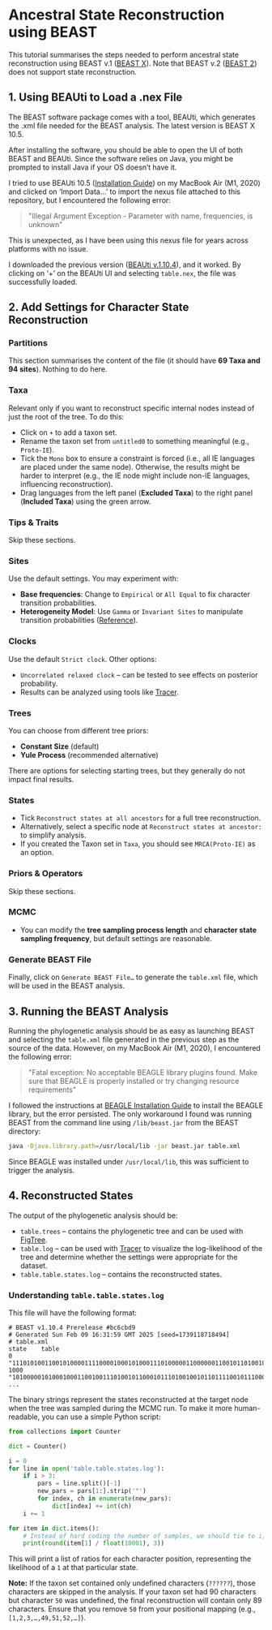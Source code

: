 # Ancestral State Reconstruction using BEAST

This tutorial summarises the steps needed to perform ancestral state reconstruction using BEAST v.1 ([BEAST X](https://beast.community)). Note that BEAST v.2 ([BEAST 2](http://www.beast2.org)) does not support state reconstruction.

## 1. Using BEAUti to Load a .nex File

The BEAST software package comes with a tool, BEAUti, which generates the .xml file needed for the BEAST analysis. The latest version is BEAST X 10.5.

After installing the software, you should be able to open the UI of both BEAST and BEAUti. Since the software relies on Java, you might be prompted to install Java if your OS doesn’t have it.

I tried to use BEAUti 10.5 ([Installation Guide](http://beast.community/installing)) on my MacBook Air (M1, 2020) and clicked on ‘Import Data…’ to import the nexus file attached to this repository, but I encountered the following error:

> "Illegal Argument Exception - Parameter with name, frequencies, is unknown"

This is unexpected, as I have been using this nexus file for years across platforms with no issue.

I downloaded the previous version ([BEAUti v.1.10.4](https://github.com/beast-dev/beast-mcmc/releases/tag/v1.10.4)), and it worked. By clicking on ‘+’ on the BEAUti UI and selecting `table.nex`, the file was successfully loaded.

## 2. Add Settings for Character State Reconstruction

### Partitions
This section summarises the content of the file (it should have **69 Taxa and 94 sites**). Nothing to do here.

### Taxa
Relevant only if you want to reconstruct specific internal nodes instead of just the root of the tree. To do this:

- Click on `+` to add a taxon set.
- Rename the taxon set from `untitled0` to something meaningful (e.g., `Proto-IE`).
- Tick the `Mono` box to ensure a constraint is forced (i.e., all IE languages are placed under the same node). Otherwise, the results might be harder to interpret (e.g., the IE node might include non-IE languages, influencing reconstruction).
- Drag languages from the left panel (**Excluded Taxa**) to the right panel (**Included Taxa**) using the green arrow.

### Tips & Traits
Skip these sections.

### Sites
Use the default settings. You may experiment with:
- **Base frequencies**: Change to `Empirical` or `All Equal` to fix character transition probabilities.
- **Heterogeneity Model**: Use `Gamma` or `Invariant Sites` to manipulate transition probabilities ([Reference](http://www.bioinf.man.ac.uk/resources/phase/manual/node81.html)).

### Clocks
Use the default `Strict clock`. Other options:
- `Uncorrelated relaxed clock` – can be tested to see effects on posterior probability.
- Results can be analyzed using tools like [Tracer](https://beast.community/tracer).

### Trees
You can choose from different tree priors:
- **Constant Size** (default)
- **Yule Process** (recommended alternative)

There are options for selecting starting trees, but they generally do not impact final results.

### States
- Tick `Reconstruct states at all ancestors` for a full tree reconstruction.
- Alternatively, select a specific node at `Reconstruct states at ancestor:` to simplify analysis.
- If you created the Taxon set in `Taxa`, you should see `MRCA(Proto-IE)` as an option.

### Priors & Operators
Skip these sections.

### MCMC
- You can modify the **tree sampling process length** and **character state sampling frequency**, but default settings are reasonable.

### Generate BEAST File
Finally, click on `Generate BEAST File…` to generate the `table.xml` file, which will be used in the BEAST analysis.

## 3. Running the BEAST Analysis

Running the phylogenetic analysis should be as easy as launching BEAST and selecting the `table.xml` file generated in the previous step as the source of the data. However, on my MacBook Air (M1, 2020), I encountered the following error:

> "Fatal exception: No acceptable BEAGLE library plugins found. Make sure that BEAGLE is properly installed or try changing resource requirements"

I followed the instructions at [BEAGLE Installation Guide](https://beast.community/beagle) to install the BEAGLE library, but the error persisted. The only workaround I found was running BEAST from the command line using `/lib/beast.jar` from the BEAST directory:

```sh
java -Djava.library.path=/usr/local/lib -jar beast.jar table.xml
```

Since BEAGLE was installed under `/usr/local/lib`, this was sufficient to trigger the analysis.

## 4. Reconstructed States

The output of the phylogenetic analysis should be:

- `table.trees` – contains the phylogenetic tree and can be used with [FigTree](https://beast.community/figtree).
- `table.log` – can be used with [Tracer](https://beast.community/tracer) to visualize the log-likelihood of the tree and determine whether the settings were appropriate for the dataset.
- `table.table.states.log` – contains the reconstructed states.

### Understanding `table.table.states.log`

This file will have the following format:

```
# BEAST v1.10.4 Prerelease #bc6cbd9
# Generated Sun Feb 09 16:31:59 GMT 2025 [seed=1739118718494]
# table.xml
state	 table
0	"111010100110010100001111000010001010001110100000110000001100101101001000100011111101110001100"
1000	"101000001010001000110010011101001011000101110100100101101111001011100001000111001110101011110"
...
```

The binary strings represent the states reconstructed at the target node when the tree was sampled during the MCMC run. To make it more human-readable, you can use a simple Python script:

```python
from collections import Counter

dict = Counter()

i = 0
for line in open('table.table.states.log'):
    if i > 3:
        pars = line.split()[-1]
        new_pars = pars[1:].strip('"')
        for index, ch in enumerate(new_pars):
            dict[index] += int(ch)
    i += 1

for item in dict.items():
    # Instead of hard coding the number of samples, we should tie to i, since the number of samples should always be i-4
    print(round(item[1] / float(10001), 3))
```

This will print a list of ratios for each character position, representing the likelihood of a `1` at that particular state.

**Note:** If the taxon set contained only undefined characters (`??????`), those characters are skipped in the analysis. If your taxon set had 90 characters but character `50` was undefined, the final reconstruction will contain only 89 characters. Ensure that you remove `50` from your positional mapping (e.g., `[1,2,3,…,49,51,52,…]`).
